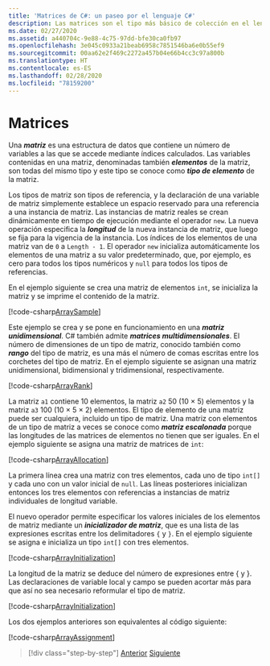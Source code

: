```yaml
---
title: 'Matrices de C#: un paseo por el lenguaje C#'
description: Las matrices son el tipo más básico de colección en el lenguaje C#.
ms.date: 02/27/2020
ms.assetid: a440704c-9e88-4c75-97dd-bfe30ca0fb97
ms.openlocfilehash: 3e045c0933a21beab6958c7851546ba6e0b55ef9
ms.sourcegitcommit: 00aa62e2f469c2272a457b04e66b4cc3c97a800b
ms.translationtype: HT
ms.contentlocale: es-ES
ms.lasthandoff: 02/28/2020
ms.locfileid: "78159200"
---
```

# <a name="arrays"></a>Matrices

Una ***matriz*** es una estructura de datos que contiene un número de variables a las que se accede mediante índices calculados. Las variables contenidas en una matriz, denominadas también ***elementos*** de la matriz, son todas del mismo tipo y este tipo se conoce como ***tipo de elemento*** de la matriz.

Los tipos de matriz son tipos de referencia, y la declaración de una variable de matriz simplemente establece un espacio reservado para una referencia a una instancia de matriz. Las instancias de matriz reales se crean dinámicamente en tiempo de ejecución mediante el operador `new`. La nueva operación especifica la ***longitud*** de la nueva instancia de matriz, que luego se fija para la vigencia de la instancia. Los índices de los elementos de una matriz van de `0` a `Length - 1`. El operador `new` inicializa automáticamente los elementos de una matriz a su valor predeterminado, que, por ejemplo, es cero para todos los tipos numéricos y `null` para todos los tipos de referencias.

En el ejemplo siguiente se crea una matriz de elementos `int`, se inicializa la matriz y se imprime el contenido de la matriz.

[!code-csharp[ArraySample](../../../samples/snippets/csharp/tour/arrays/Program.cs#L3-L18)]

Este ejemplo se crea y se pone en funcionamiento en una ***matriz unidimensional***. C# también admite ***matrices multidimensionales***. El número de dimensiones de un tipo de matriz, conocido también como ***rango*** del tipo de matriz, es una más el número de comas escritas entre los corchetes del tipo de matriz. En el ejemplo siguiente se asignan una matriz unidimensional, bidimensional y tridimensional, respectivamente.

[!code-csharp[ArrayRank](../../../samples/snippets/csharp/tour/arrays/Program.cs#L24-L26)]

La matriz `a1` contiene 10 elementos, la matriz `a2` 50 (10 × 5) elementos y la matriz `a3` 100 (10 × 5 × 2) elementos.
El tipo de elemento de una matriz puede ser cualquiera, incluido un tipo de matriz. Una matriz con elementos de un tipo de matriz a veces se conoce como ***matriz escalonada*** porque las longitudes de las matrices de elementos no tienen que ser iguales. En el ejemplo siguiente se asigna una matriz de matrices de `int`:

[!code-csharp[ArrayAllocation](../../../samples/snippets/csharp/tour/arrays/Program.cs#L31-L34)]

La primera línea crea una matriz con tres elementos, cada uno de tipo `int[]` y cada uno con un valor inicial de `null`. Las líneas posteriores inicializan entonces los tres elementos con referencias a instancias de matriz individuales de longitud variable.

El nuevo operador permite especificar los valores iniciales de los elementos de matriz mediante un ***inicializador de matriz***, que es una lista de las expresiones escritas entre los delimitadores `{` y `}`. En el ejemplo siguiente se asigna e inicializa un tipo `int[]` con tres elementos.

[!code-csharp[ArrayInitialization](../../../samples/snippets/csharp/tour/arrays/Program.cs#L39-L39)]

La longitud de la matriz se deduce del número de expresiones entre { y }. Las declaraciones de variable local y campo se pueden acortar más para que así no sea necesario reformular el tipo de matriz.

[!code-csharp[ArrayInitialization](../../../samples/snippets/csharp/tour/arrays/Program.cs#L44-L44)]

Los dos ejemplos anteriores son equivalentes al código siguiente:

[!code-csharp[ArrayAssignment](../../../samples/snippets/csharp/tour/arrays/Program.cs#L49-L53)]

>[!div class="step-by-step"]
>[Anterior](classes-and-objects.md)
>[Siguiente](interfaces.md)
